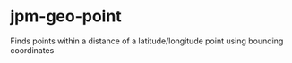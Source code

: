 # jpm-geo-point
Finds points within a distance of a latitude/longitude point using bounding coordinates
